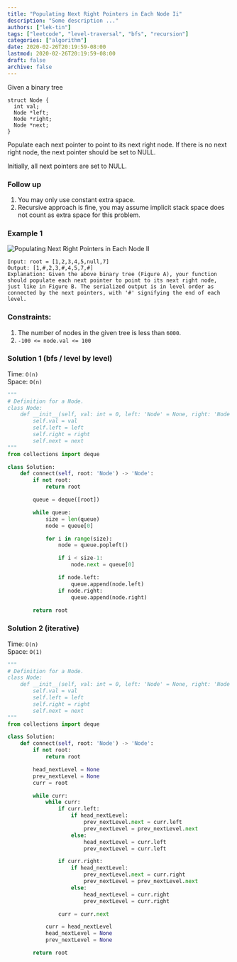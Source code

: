 ```yaml
---
title: "Populating Next Right Pointers in Each Node Ii"
description: "Some description ..."
authors: ["lek-tin"]
tags: ["leetcode", "level-traversal", "bfs", "recursion"]
categories: ["algorithm"]
date: 2020-02-26T20:19:59-08:00
lastmod: 2020-02-26T20:19:59-08:00
draft: false
archive: false
---
```

Given a binary tree  
```
struct Node {
  int val;
  Node *left;
  Node *right;
  Node *next;
}
```
Populate each next pointer to point to its next right node. If there is no next right node, the next pointer should be set to NULL.  

Initially, all next pointers are set to NULL.  

### Follow up

1. You may only use constant extra space.
2. Recursive approach is fine, you may assume implicit stack space does not count as extra space for this problem.
 

### Example 1

![Populating Next Right Pointers in Each Node II](/img/post/populating-next-right-pointers-in-each-node-ii.png)
```
Input: root = [1,2,3,4,5,null,7]
Output: [1,#,2,3,#,4,5,7,#]
Explanation: Given the above binary tree (Figure A), your function should populate each next pointer to point to its next right node, just like in Figure B. The serialized output is in level order as connected by the next pointers, with '#' signifying the end of each level.
```

### Constraints:

1. The number of nodes in the given tree is less than `6000`.
2. `-100 <= node.val <= 100`

### Solution 1 (bfs / level by level)

Time: `O(n)`  
Space: `O(n)`  
```python
"""
# Definition for a Node.
class Node:
    def __init__(self, val: int = 0, left: 'Node' = None, right: 'Node' = None, next: 'Node' = None):
        self.val = val
        self.left = left
        self.right = right
        self.next = next
"""
from collections import deque

class Solution:
    def connect(self, root: 'Node') -> 'Node':
        if not root:
            return root

        queue = deque([root])

        while queue:
            size = len(queue)
            node = queue[0]

            for i in range(size):
                node = queue.popleft()

                if i < size-1:
                    node.next = queue[0]

                if node.left:
                    queue.append(node.left)
                if node.right:
                    queue.append(node.right)

        return root
```

### Solution 2 (iterative)

Time: `O(n)`  
Space: `O(1)`  
```python
"""
# Definition for a Node.
class Node:
    def __init__(self, val: int = 0, left: 'Node' = None, right: 'Node' = None, next: 'Node' = None):
        self.val = val
        self.left = left
        self.right = right
        self.next = next
"""
from collections import deque

class Solution:
    def connect(self, root: 'Node') -> 'Node':
        if not root:
            return root

        head_nextLevel = None
        prev_nextLevel = None
        curr = root

        while curr:
            while curr:
                if curr.left:
                    if head_nextLevel:
                        prev_nextLevel.next = curr.left
                        prev_nextLevel = prev_nextLevel.next
                    else:
                        head_nextLevel = curr.left
                        prev_nextLevel = curr.left

                if curr.right:
                    if head_nextLevel:
                        prev_nextLevel.next = curr.right
                        prev_nextLevel = prev_nextLevel.next
                    else:
                        head_nextLevel = curr.right
                        prev_nextLevel = curr.right

                curr = curr.next

            curr = head_nextLevel
            head_nextLevel = None
            prev_nextLevel = None

        return root
```